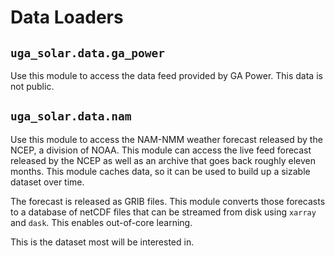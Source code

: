 # Data Loaders


## `uga_solar.data.ga_power`

Use this module to access the data feed provided by GA Power. This data is not public.


## `uga_solar.data.nam`

Use this module to access the NAM-NMM weather forecast released by the NCEP, a division of NOAA. This module can access the live feed forecast released by the NCEP as well as an archive that goes back roughly eleven months. This module caches data, so it can be used to build up a sizable dataset over time.

The forecast is released as GRIB files. This module converts those forecasts to a database of netCDF files that can be streamed from disk using `xarray` and `dask`. This enables out-of-core learning.

This is the dataset most will be interested in.
